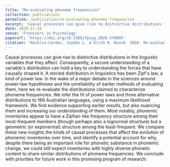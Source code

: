 ```yaml
---
title: "Re-evaluating phoneme frequencies"
collection: publications
permalink: /publication/re-evaluating-phoneme-frequencies
excerpt: 'Causal processes can give rise to distinctive distributions in the linguistic variables that they affect. In the wake of a major debate around power-law hypotheses and the unreliability of earlier methods of evaluating them, we re-evaluate the distributions claimed to characterize phoneme frequencies.'
date: 2020-11-20
venue: 'Frontiers in Psychology'
paperurl: 'https://doi.org/10.3389/fpsyg.2020.570895'
citation: 'Macklin-Cordes, Jayden L. & Erich R. Round. 2020. Re-evaluating phoneme frequencies. <i>Frontiers in Psychology</i> 11.'
---
```


Causal processes can give rise to distinctive distributions in the linguistic variables that they affect. Consequently, a secure understanding of a variable's distribution can hold a key to understanding the forces that have causally shaped it. A storied distribution in linguistics has been Zipf's law, a kind of power law. In the wake of a major debate in the sciences around power-law hypotheses and the unreliability of earlier methods of evaluating them, here we re-evaluate the distributions claimed to characterize phoneme frequencies. We infer the fit of power laws and three alternative distributions to 166 Australian languages, using a maximum likelihood framework. We find evidence supporting earlier results, but also nuancing them and increasing our understanding of them. Most notably, phonemic inventories appear to have a Zipfian-like frequency structure among their most-frequent members (though perhaps also a lognormal structure) but a geometric (or exponential) structure among the least-frequent. We compare these new insights the kinds of causal processes that affect the evolution of phonemic inventories over time, and identify a potential account for why, despite there being an important role for phonetic substance in phonemic change, we could still expect inventories with highly diverse phonetic content to share similar distributions of phoneme frequencies. We conclude with priorities for future work in this promising program of research.
